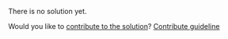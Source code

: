 
There is no solution yet.

Would you like to [contribute to the solution](https://github.com/BFEdev/BFE.dev-solutions/blob/main/problem/binary-tree-vertical-traversal_en.md)? [Contribute guideline](https://github.com/BFEdev/BFE.dev-solutions#how-to-contribute)
